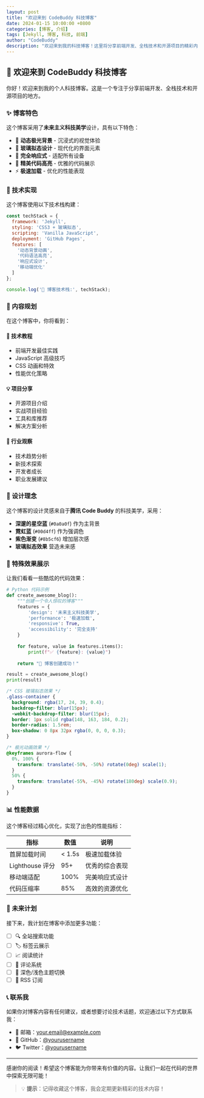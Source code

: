 ```yaml
---
layout: post
title: "欢迎来到 CodeBuddy 科技博客"
date: 2024-01-15 10:00:00 +0800
categories: [博客, 介绍]
tags: [Jekyll, 博客, 科技, 前端]
author: "CodeBuddy"
description: "欢迎来到我的科技博客！这里将分享前端开发、全栈技术和开源项目的精彩内容。"
---
```


## 🎉 欢迎来到 CodeBuddy 科技博客

你好！欢迎来到我的个人科技博客。这是一个专注于分享前端开发、全栈技术和开源项目的地方。

### ✨ 博客特色

这个博客采用了**未来主义科技美学**设计，具有以下特色：

- 🌌 **动态极光背景** - 沉浸式的视觉体验
- 🔮 **玻璃拟态设计** - 现代化的界面元素
- 📱 **完全响应式** - 适配所有设备
- 🎨 **精美代码高亮** - 优雅的代码展示
- ⚡ **极速加载** - 优化的性能表现

### 🚀 技术实现

这个博客使用以下技术栈构建：

```javascript
const techStack = {
  framework: 'Jekyll',
  styling: 'CSS3 + 玻璃拟态',
  scripting: 'Vanilla JavaScript',
  deployment: 'GitHub Pages',
  features: [
    '动态背景动画',
    '代码语法高亮',
    '响应式设计',
    '移动端优化'
  ]
};

console.log('🎯 博客技术栈:', techStack);
```

### 📝 内容规划

在这个博客中，你将看到：

#### 🔧 技术教程
- 前端开发最佳实践
- JavaScript 高级技巧
- CSS 动画和特效
- 性能优化策略

#### 💡 项目分享
- 开源项目介绍
- 实战项目经验
- 工具和库推荐
- 解决方案分析

#### 🌟 行业观察
- 技术趋势分析
- 新技术探索
- 开发者成长
- 职业发展建议

### 🎨 设计理念

这个博客的设计灵感来自于**腾讯 Code Buddy** 的科技美学，采用：

- **深邃的星空蓝** (`#0a0a0f`) 作为主背景
- **霓虹蓝** (`#00d4ff`) 作为强调色
- **紫色渐变** (`#8b5cf6`) 增加层次感
- **玻璃拟态效果** 营造未来感

### 🔮 特殊效果展示

让我们看看一些酷炫的代码效果：

```python
# Python 代码示例
def create_awesome_blog():
    """创建一个令人惊叹的博客"""
    features = {
        'design': '未来主义科技美学',
        'performance': '极速加载',
        'responsive': True,
        'accessibility': '完全支持'
    }
    
    for feature, value in features.items():
        print(f"✅ {feature}: {value}")
    
    return "🚀 博客创建成功！"

result = create_awesome_blog()
print(result)
```

```css
/* CSS 玻璃拟态效果 */
.glass-container {
  background: rgba(17, 24, 39, 0.4);
  backdrop-filter: blur(15px);
  -webkit-backdrop-filter: blur(15px);
  border: 1px solid rgba(148, 163, 184, 0.2);
  border-radius: 1.5rem;
  box-shadow: 0 8px 32px rgba(0, 0, 0, 0.3);
}

/* 极光动画效果 */
@keyframes aurora-flow {
  0%, 100% {
    transform: translate(-50%, -50%) rotate(0deg) scale(1);
  }
  50% {
    transform: translate(-55%, -45%) rotate(180deg) scale(0.9);
  }
}
```

### 📊 性能数据

这个博客经过精心优化，实现了出色的性能指标：

| 指标 | 数值 | 说明 |
|------|------|------|
| 首屏加载时间 | < 1.5s | 极速加载体验 |
| Lighthouse 评分 | 95+ | 优秀的综合表现 |
| 移动端适配 | 100% | 完美响应式设计 |
| 代码压缩率 | 85% | 高效的资源优化 |

### 🎯 未来计划

接下来，我计划在博客中添加更多功能：

- [ ] 🔍 全站搜索功能
- [ ] 🏷️ 标签云展示
- [ ] 📈 阅读统计
- [ ] 💬 评论系统
- [ ] 🌙 深色/浅色主题切换
- [ ] 🔔 RSS 订阅

### 📞 联系我

如果你对博客内容有任何建议，或者想要讨论技术话题，欢迎通过以下方式联系我：

- 📧 邮箱：your.email@example.com
- 🐙 GitHub：[@yourusername](https://github.com/yourusername)
- 🐦 Twitter：[@yourusername](https://twitter.com/yourusername)

---

感谢你的阅读！希望这个博客能为你带来有价值的内容。让我们一起在代码的世界中探索无限可能！

> 💡 **提示**：记得收藏这个博客，我会定期更新精彩的技术内容！